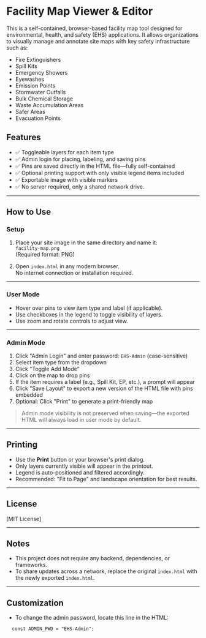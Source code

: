 # Facility Map Viewer & Editor

This is a self-contained, browser-based facility map tool designed for environmental, health, and safety (EHS) applications. It allows organizations to visually manage and annotate site maps with key safety infrastructure such as:

- Fire Extinguishers  
- Spill Kits  
- Emergency Showers  
- Eyewashes  
- Emission Points  
- Stormwater Outfalls  
- Bulk Chemical Storage  
- Waste Accumulation Areas  
- Safer Areas  
- Evacuation Points  

## Features

- ✅ Toggleable layers for each item type  
- ✅ Admin login for placing, labeling, and saving pins  
- ✅ Pins are saved directly in the HTML file—fully self-contained  
- ✅ Optional printing support with only visible legend items included  
- ✅ Exportable image with visible markers  
- ✅ No server required, only a shared network drive.

---

## How to Use

### Setup

1. Place your site image in the same directory and name it:  
   `facility-map.png`  
   (Required format: PNG)

2. Open `index.html` in any modern browser.  
   No internet connection or installation required.

---

### User Mode

- Hover over pins to view item type and label (if applicable).  
- Use checkboxes in the legend to toggle visibility of layers.  
- Use zoom and rotate controls to adjust view.

---

### Admin Mode

1. Click "Admin Login" and enter password: `EHS-Admin` (case-sensitive)  
2. Select item type from the dropdown  
3. Click "Toggle Add Mode"  
4. Click on the map to drop pins  
5. If the item requires a label (e.g., Spill Kit, EP, etc.), a prompt will appear  
6. Click "Save Layout" to export a new version of the HTML file with pins embedded  
7. Optional: Click "Print" to generate a print-friendly map

> Admin mode visibility is not preserved when saving—the exported HTML will always load in user mode by default.

---

## Printing

- Use the **Print** button or your browser's print dialog.  
- Only layers currently visible will appear in the printout.  
- Legend is auto-positioned and filtered accordingly.  
- Recommended: "Fit to Page" and landscape orientation for best results.

---

## License

[MIT License]

---

## Notes

- This project does not require any backend, dependencies, or frameworks.  
- To share updates across a network, replace the original `index.html` with the newly exported `index.html`.

---

## Customization

- To change the admin password, locate this line in the HTML:

```
  const ADMIN_PWD = "EHS-Admin";
